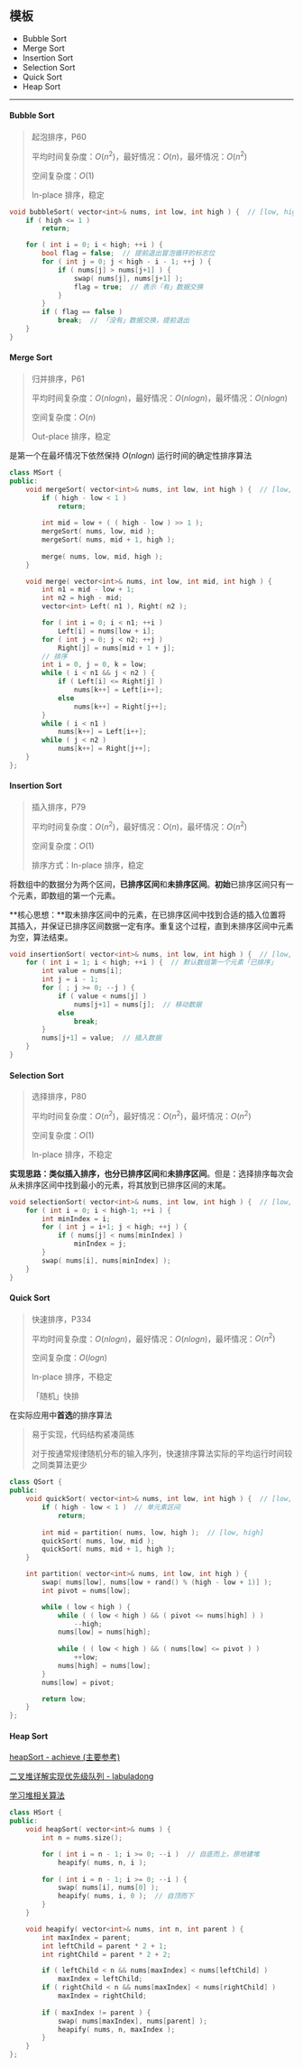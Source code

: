 ## 模板

- Bubble Sort
- Merge Sort
- Insertion Sort
- Selection Sort
- Quick Sort
- Heap Sort

----

####  Bubble Sort

> 起泡排序，P60
>
> 平均时间复杂度：$O(n^2)$，最好情况：$O(n)$，最坏情况：$O(n^2)$
>
> 空间复杂度：$O(1)$
>
> In-place 排序，稳定

```cpp
void bubbleSort( vector<int>& nums, int low, int high ) {  // [low, high)
    if ( high <= 1 )
        return;

    for ( int i = 0; i < high; ++i ) {
        bool flag = false;  // 提前退出冒泡循环的标志位
        for ( int j = 0; j < high - i - 1; ++j ) {
            if ( nums[j] > nums[j+1] ) {
                swap( nums[j], nums[j+1] );
                flag = true;  // 表示「有」数据交换
            }
        }
        if ( flag == false )
            break;  // 「没有」数据交换，提前退出
    }
}
```

#### Merge Sort

> 归并排序，P61
>
> 平均时间复杂度：$O(nlogn)$，最好情况：$O(nlogn)$，最坏情况：$O(nlogn)$
>
> 空间复杂度：$O(n)$
>
> Out-place 排序，稳定

是第一个在最坏情况下依然保持 $O(nlogn)$ 运行时间的确定性排序算法

```cpp
class MSort {
public:
    void mergeSort( vector<int>& nums, int low, int high ) {  // [low, high]
        if ( high - low < 1 )
            return;
        
        int mid = low + ( ( high - low ) >> 1 );
        mergeSort( nums, low, mid );
        mergeSort( nums, mid + 1, high );
        
        merge( nums, low, mid, high );
    }

    void merge( vector<int>& nums, int low, int mid, int high ) {
        int n1 = mid - low + 1;
        int n2 = high - mid;
        vector<int> Left( n1 ), Right( n2 );

        for ( int i = 0; i < n1; ++i )
            Left[i] = nums[low + i];
        for ( int j = 0; j < n2; ++j )
            Right[j] = nums[mid + 1 + j];
        // 排序
        int i = 0, j = 0, k = low;
        while ( i < n1 && j < n2 ) {
            if ( Left[i] <= Right[j] )
                nums[k++] = Left[i++];
            else 
                nums[k++] = Right[j++];
        }
        while ( i < n1 )
            nums[k++] = Left[i++];
        while ( j < n2 )
            nums[k++] = Right[j++];
    }
};
```

#### Insertion Sort

> 插入排序，P79
>
> 平均时间复杂度：$O(n^2)$，最好情况：$O(n)$，最坏情况：$O(n^2)$
>
> 空间复杂度：$O(1)$
>
> 排序方式：In-place 排序，稳定

将数组中的数据分为两个区间，**已排序区间**和**未排序区间**。**初始**已排序区间只有一个元素，即数组的第一个元素。

**核心思想：**取未排序区间中的元素，在已排序区间中找到合适的插入位置将其插入，并保证已排序区间数据一定有序。重复这个过程，直到未排序区间中元素为空，算法结束。

```cpp
void insertionSort( vector<int>& nums, int low, int high ) {  // [low, high)
    for ( int i = 1; i < high; ++i ) {  // 默认数组第一个元素「已排序」
        int value = nums[i];
        int j = i - 1;
        for ( ; j >= 0; --j ) {
            if ( value < nums[j] ) 
                nums[j+1] = nums[j];  // 移动数据
            else
                break;  
        }   
        nums[j+1] = value;  // 插入数据            
    }
}
```

#### Selection Sort

> 选择排序，P80
>
> 平均时间复杂度：$O(n^2)$，最好情况：$O(n^2)$，最坏情况：$O(n^2)$
>
> 空间复杂度：$O(1)$
>
> In-place 排序，不稳定

**实现思路：**类似插入排序，也分**已排序区间**和**未排序区间**。但是：选择排序每次会从未排序区间中找到最小的元素，将其放到已排序区间的末尾。

```cpp
void selectionSort( vector<int>& nums, int low, int high ) {  // [low, high]
    for ( int i = 0; i < high-1; ++i ) {
        int minIndex = i;
        for ( int j = i+1; j < high; ++j ) {
            if ( nums[j] < nums[minIndex] )
                minIndex = j;
        }
        swap( nums[i], nums[minIndex] );
    }
}
```

#### Quick Sort 

> 快速排序，P334
>
> 平均时间复杂度：$O(nlogn)$，最好情况：$O(nlogn)$，最坏情况：$O(n^2)$
>
> 空间复杂度：$O(logn)$
>
> In-place 排序，不稳定
>
> 「随机」快排

在实际应用中**首选**的排序算法

> 易于实现，代码结构紧凑简练
>
> 对于按通常规律随机分布的输入序列，快速排序算法实际的平均运行时间较之同类算法更少

```cpp
class QSort {
public:
    void quickSort( vector<int>& nums, int low, int high ) {  // [low, high]
        if ( high - low < 1 )  // 单元素区间
            return;
        
        int mid = partition( nums, low, high );  // [low, high]
        quickSort( nums, low, mid );  
        quickSort( nums, mid + 1, high );
    }

    int partition( vector<int>& nums, int low, int high ) {
        swap( nums[low], nums[low + rand() % (high - low + 1)] );
        int pivot = nums[low];

        while ( low < high ) {
            while ( ( low < high ) && ( pivot <= nums[high] ) )
                --high;
            nums[low] = nums[high];
            
            while ( ( low < high ) && ( nums[low] <= pivot ) )
                ++low;
            nums[high] = nums[low];
        }
        nums[low] = pivot;

        return low;
    }
};
```

#### Heap Sort

[heapSort - achieve (主要参考)](https://github.com/TheAlgorithms/C-Plus-Plus/blob/master/sorting/heap_sort.cpp)

[二叉堆详解实现优先级队列 - labuladong](https://labuladong.gitbook.io/algo/shu-ju-jie-gou-xi-lie/er-cha-dui-xiang-jie-shi-xian-you-xian-ji-dui-lie#wu-zui-hou-zong-jie)

[学习堆相关算法](https://blog.csdn.net/xiaolinnulidushu/article/details/104629479)

```cpp
class HSort {
public:
    void heapSort( vector<int>& nums ) {
        int n = nums.size();

        for ( int i = n - 1; i >= 0; --i )  // 自底而上，原地建堆
            heapify( nums, n, i );
        
        for ( int i = n - 1; i >= 0; --i ) {
            swap( nums[i], nums[0] );
            heapify( nums, i, 0 );  // 自顶而下
        }
    }

    void heapify( vector<int>& nums, int n, int parent ) {
        int maxIndex = parent;
        int leftChild = parent * 2 + 1;
        int rightChild = parent * 2 + 2;

        if ( leftChild < n && nums[maxIndex] < nums[leftChild] )
            maxIndex = leftChild;
        if ( rightChild < n && nums[maxIndex] < nums[rightChild] )
            maxIndex = rightChild;
        
        if ( maxIndex != parent ) {
            swap( nums[maxIndex], nums[parent] );
            heapify( nums, n, maxIndex );
        }
    }
};
```